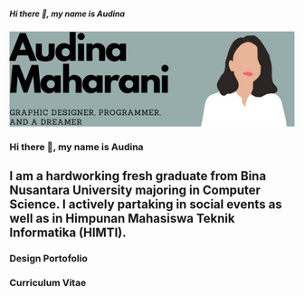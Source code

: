 ##### Hi there 👋, my name is Audina

<img width="100%" height="80%" src="./banner.png" />


### Hi there 👋, my name is Audina

## I am a hardworking fresh graduate from Bina Nusantara University majoring in Computer Science. I actively partaking in social events as well as in Himpunan Mahasiswa Teknik Informatika (HIMTI). 

### Design Portofolio


### Curriculum Vitae





